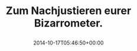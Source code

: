 ---
retweeted: false
source: <a href="http://mvilla.it/fenix" rel="nofollow">Fenix for Android</a>
entities:
  user_mentions: []
  urls: []
  symbols: []
  media:
  - expanded_url: https://twitter.com/bascht/status/522987079115235329/photo/1
    indices:
    - '38'
    - '60'
    url: http://t.co/aR6mVr5m5i
    media_url: http://pbs.twimg.com/media/B0IF-jDIIAAAg7o.jpg
    id_str: '522987078846783488'
    id: '522987078846783488'
    media_url_https: https://pbs.twimg.com/media/B0IF-jDIIAAAg7o.jpg
    sizes:
      small:
        w: '385'
        h: '680'
        resize: fit
      medium:
        w: '679'
        h: '1200'
        resize: fit
      thumb:
        w: '150'
        h: '150'
        resize: crop
      large:
        w: '760'
        h: '1344'
        resize: fit
    type: photo
    display_url: pic.twitter.com/aR6mVr5m5i
  hashtags: []
display_text_range:
- '0'
- '60'
favorite_count: '13'
id_str: '522987079115235329'
truncated: false
retweet_count: '11'
id: '522987079115235329'
possibly_sensitive: false
created_at: Fri Oct 17 05:46:50 +0000 2014
favorited: false
full_text: Zum Nachjustieren eurer Bizarrometer.
lang: de
extended_entities:
  media:
  - expanded_url: https://twitter.com/bascht/status/522987079115235329/photo/1
    indices:
    - '38'
    - '60'
    url: http://t.co/aR6mVr5m5i
    media_url: http://pbs.twimg.com/media/B0IF-jDIIAAAg7o.jpg
    id_str: '522987078846783488'
    id: '522987078846783488'
    media_url_https: https://pbs.twimg.com/media/B0IF-jDIIAAAg7o.jpg
    sizes:
      small:
        w: '385'
        h: '680'
        resize: fit
      medium:
        w: '679'
        h: '1200'
        resize: fit
      thumb:
        w: '150'
        h: '150'
        resize: crop
      large:
        w: '760'
        h: '1344'
        resize: fit
    type: photo
    display_url: pic.twitter.com/aR6mVr5m5i
tags:
- pesos/twitter
date: '2014-10-17T05:46:50+00:00'
src: https://twitter.com/bascht/status/522987079115235329
original_url: https://twitter.com/bascht/status/522987079115235329
type: twitter_tweet
media_url: https://img.bascht.com/twitter/pbs.twimg.com/media/B0IF-jDIIAAAg7o.jpg
text: Zum Nachjustieren eurer Bizarrometer.
title: 'Zum Nachjustieren eurer Bizarrometer.

  '

---